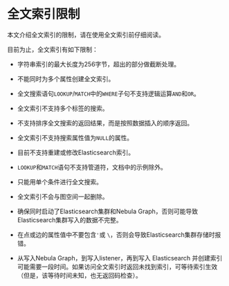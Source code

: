 # 全文索引限制

本文介绍全文索引的限制，请在使用全文索引前仔细阅读。

目前为止，全文索引有如下限制：

- 字符串索引的最大长度为256字节，超出的部分做截断处理。

- 不能同时为多个属性创建全文索引。

- 全文搜索语句`LOOKUP`/`MATCH`中的`WHERE`子句不支持逻辑运算`AND`和`OR`。

- 全文索引不支持多个标签的搜索。

- 不支持排序全文搜索的返回结果，而是按照数据插入的顺序返回。

- 全文索引不支持搜索属性值为`NULL`的属性。

- 目前不支持重建或修改Elasticsearch索引。

- `LOOKUP`和`MATCH`语句不支持管道符，文档中的示例除外。

- 只能用单个条件进行全文搜索。

- 全文索引不会与图空间一起删除。

- 确保同时启动了Elasticsearch集群和Nebula Graph，否则可能导致Elasticsearch集群写入的数据不完整。

- 在点或边的属性值中不要包含`'`或 `\`，否则会导致Elasticsearch集群存储时报错。

- 从写入Nebula Graph，到写入listener，再到写入 Elasticsearch 并创建索引可能需要一段时间。如果访问全文索引时返回未找到索引，可等待索引生效（但是，该等待时间未知，也无返回码检查）。
